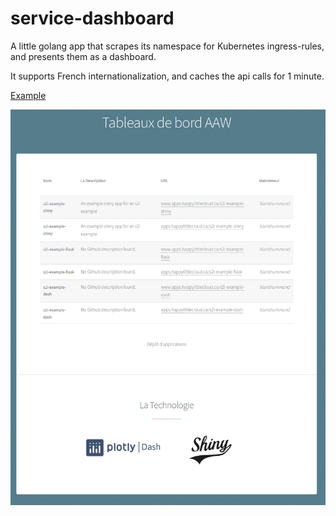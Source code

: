 # service-dashboard

A little golang app that scrapes its namespace for Kubernetes ingress-rules, and presents them as a dashboard.

It supports French internationalization, and caches the api calls for 1 minute.

[Example](https://apps.happylittlecloud.ca)

![Screenshot](screenshot.png)
